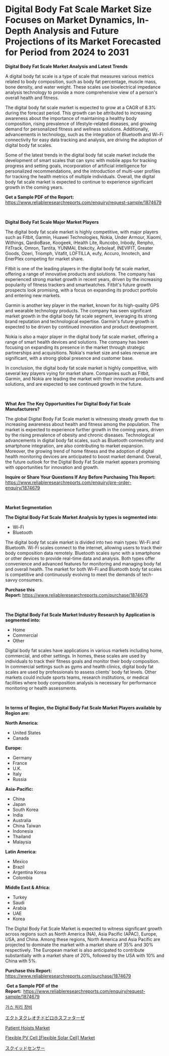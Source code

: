 <p><h1>Digital Body Fat Scale Market Size Focuses on Market Dynamics, In-Depth Analysis and Future Projections of its Market Forecasted for Period from 2024 to 2031</h1></p><p><strong>Digital Body Fat Scale Market Analysis and Latest Trends</strong></p>
<p><p>A digital body fat scale is a type of scale that measures various metrics related to body composition, such as body fat percentage, muscle mass, bone density, and water weight. These scales use bioelectrical impedance analysis technology to provide a more comprehensive view of a person's overall health and fitness.</p><p>The digital body fat scale market is expected to grow at a CAGR of 8.3% during the forecast period. This growth can be attributed to increasing awareness about the importance of maintaining a healthy body composition, rising prevalence of lifestyle-related diseases, and growing demand for personalized fitness and wellness solutions. Additionally, advancements in technology, such as the integration of Bluetooth and Wi-Fi connectivity for easy data tracking and analysis, are driving the adoption of digital body fat scales.</p><p>Some of the latest trends in the digital body fat scale market include the development of smart scales that can sync with mobile apps for tracking progress and setting goals, incorporation of artificial intelligence for personalized recommendations, and the introduction of multi-user profiles for tracking the health metrics of multiple individuals. Overall, the digital body fat scale market is expected to continue to experience significant growth in the coming years.</p></p>
<p><strong>Get a Sample PDF of the Report:&nbsp;</strong> <a href="https://www.reliableresearchreports.com/enquiry/request-sample/1874679">https://www.reliableresearchreports.com/enquiry/request-sample/1874679</a></p>
<p>&nbsp;</p>
<p><strong>Digital Body Fat Scale Major Market Players</strong></p>
<p><p>The digital body fat scale market is highly competitive, with major players such as Fitbit, Garmin, Huawei Technologies, Nokia, Under Armour, Xiaomi, Withings, QardioBase, Koogeek, iHealth Lite, Runcobo, Inbody, Renpho, FitTrack, Omron, Tantita, YUNMAI, Etekcity, Arboleaf, INEVIFIT, Greater Goods, Ozeri, Triomph, Vitafit, LOFTILLA, eufy, Accuro, Innotech, and EnerPlex competing for market share.</p><p>Fitbit is one of the leading players in the digital body fat scale market, offering a range of innovative products and solutions. The company has experienced strong market growth in recent years, driven by the increasing popularity of fitness trackers and smartwatches. Fitbit's future growth prospects look promising, with a focus on expanding its product portfolio and entering new markets.</p><p>Garmin is another key player in the market, known for its high-quality GPS and wearable technology products. The company has seen significant market growth in the digital body fat scale segment, leveraging its strong brand reputation and technological expertise. Garmin's future growth is expected to be driven by continued innovation and product development.</p><p>Nokia is also a major player in the digital body fat scale market, offering a range of smart health devices and solutions. The company has been focusing on expanding its presence in the market through strategic partnerships and acquisitions. Nokia's market size and sales revenue are significant, with a strong global presence and customer base.</p><p>In conclusion, the digital body fat scale market is highly competitive, with several key players vying for market share. Companies such as Fitbit, Garmin, and Nokia are leading the market with their innovative products and solutions, and are expected to see continued growth in the future.</p></p>
<p>&nbsp;</p>
<p><strong>What Are The Key Opportunities For Digital Body Fat Scale Manufacturers?</strong></p>
<p><p>The global Digital Body Fat Scale market is witnessing steady growth due to increasing awareness about health and fitness among the population. The market is expected to experience further growth in the coming years, driven by the rising prevalence of obesity and chronic diseases. Technological advancements in digital body fat scales, such as Bluetooth connectivity and smartphone integration, are also contributing to market expansion. Moreover, the growing trend of home fitness and the adoption of digital health monitoring devices are anticipated to boost market demand. Overall, the future outlook for the Digital Body Fat Scale market appears promising with opportunities for innovation and growth.</p></p>
<p><strong>Inquire or Share Your Questions If Any Before Purchasing This Report:</strong> <a href="https://www.reliableresearchreports.com/enquiry/pre-order-enquiry/1874679">https://www.reliableresearchreports.com/enquiry/pre-order-enquiry/1874679</a></p>
<p>&nbsp;</p>
<p><strong>Market Segmentation</strong></p>
<p><strong>The Digital Body Fat Scale Market Analysis by types is segmented into:</strong></p>
<p><ul><li>Wi-Fi</li><li>Bluetooth</li></ul></p>
<p><p>The digital body fat scale market is divided into two main types: Wi-Fi and Bluetooth. Wi-Fi scales connect to the internet, allowing users to track their body composition data remotely. Bluetooth scales sync with a smartphone or other devices to provide real-time data and analysis. Both types offer convenience and advanced features for monitoring and managing body fat and overall health. The market for both Wi-Fi and Bluetooth body fat scales is competitive and continuously evolving to meet the demands of tech-savvy consumers.</p></p>
<p><strong>Purchase this Report:&nbsp;</strong><a href="https://www.reliableresearchreports.com/purchase/1874679">https://www.reliableresearchreports.com/purchase/1874679</a></p>
<p>&nbsp;</p>
<p><strong>The Digital Body Fat Scale Market Industry Research by Application is segmented into:</strong></p>
<p><ul><li>Home</li><li>Commercial</li><li>Other</li></ul></p>
<p><p>Digital body fat scales have applications in various markets including home, commercial, and other settings. In homes, these scales are used by individuals to track their fitness goals and monitor their body composition. In commercial settings such as gyms and health clinics, digital body fat scales are used by professionals to assess clients' body fat levels. Other markets could include sports teams, research institutions, or medical facilities where body composition analysis is necessary for performance monitoring or health assessments.</p></p>
<p>&nbsp;</p>
<p><strong>In terms of Region, the Digital Body Fat Scale Market Players available by Region are:</strong></p>
<p>
    <p> <strong> North America: </strong>
        <ul>
            <li>United States</li>
            <li>Canada</li>
        </ul>
        </p> 
    <p> <strong> Europe: </strong>
        <ul>
            <li>Germany</li>
            <li>France</li>
            <li>U.K.</li>
            <li>Italy</li>
            <li>Russia</li>
        </ul>
        </p> 
    <p> <strong> Asia-Pacific: </strong>
        <ul>
            <li>China</li>
            <li>Japan</li>
            <li>South Korea</li>
            <li>India</li>
            <li>Australia</li>
            <li>China Taiwan</li>
            <li>Indonesia</li>
            <li>Thailand</li>
            <li>Malaysia</li>
        </ul>
        </p> 
    <p> <strong> Latin America: </strong>
        <ul>
            <li>Mexico</li>
            <li>Brazil</li>
            <li>Argentina Korea</li>
            <li>Colombia</li>
        </ul>
        </p> 
    <p> <strong> Middle East & Africa: </strong>
        <ul>
            <li>Turkey</li>
            <li>Saudi</li>
            <li>Arabia</li>
            <li>UAE</li>
            <li>Korea</li>
        </ul>
    </p>
    </p>
<p><p>The Digital Body Fat Scale Market is expected to witness significant growth across regions such as North America (NA), Asia Pacific (APAC), Europe, USA, and China. Among these regions, North America and Asia Pacific are projected to dominate the market with a market share of 35% and 30% respectively. The European market is also anticipated to contribute substantially with a market share of 20%, followed by the USA with 10% and China with 5%.</p></p>
<p><strong>Purchase this Report: </strong><a href="https://www.reliableresearchreports.com/purchase/1874679">https://www.reliableresearchreports.com/purchase/1874679</a></p>
<p>&nbsp;<strong>Get a Sample PDF of the Report:&nbsp;&nbsp;</strong><a href="https://www.reliableresearchreports.com/enquiry/request-sample/1874679">https://www.reliableresearchreports.com/enquiry/request-sample/1874679</a></p>
<p><strong></strong></p>
<p><p><a href="https://github.com/nuekbpymrrz5/Market-Research-Report-List-1/blob/main/17151705617.md">가스 처리 장비</a></p><p><a href="https://github.com/hilmi-2a/Market-Research-Report-List-1/blob/main/83616056231.md">エクトヌクレオチドピロホスファターゼ</a></p><p><a href="https://github.com/yoshih12/Market-Research-Report-List-2/blob/main/patient-hoists-market.md">Patient Hoists Market</a></p><p><a href="https://issuu.com/reportprime-2/docs/flexible-pv-cell-flexible-solar-cell-market-size-2">Flexible PV Cell [Flexible Solar Cell] Market</a></p><p><a href="https://github.com/jkjreqjscoxx7/Market-Research-Report-List-1/blob/main/53939236230.md">スクイッドセンサー</a></p></p>